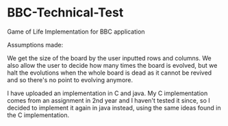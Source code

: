 # BBC-Technical-Test
Game of Life Implementation for BBC application

Assumptions made:

We get the size of the board by the user inputted rows and columns.
We also allow the user to decide how many times the board is evolved, but we halt the evolutions
when the whole board is dead as it cannot be revived and so there's no point to evolving anymore.

I have uploaded an implementation in C and java.
My C implementation comes from an assignment in 2nd year and I haven't tested it since, so I
decided to implement it again in java instead, using the same ideas found in the C implementation.


